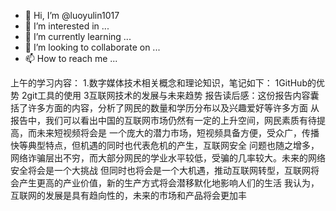 - 👋 Hi, I’m @luoyulin1017
- 👀 I’m interested in ...
- 🌱 I’m currently learning ...
- 💞️ I’m looking to collaborate on ...
- 📫 How to reach me ...

<!---
luoyulin1017/luoyulin1017 is a ✨ special ✨ repository because its `README.md` (this file) appears on your GitHub profile.
You can click the Preview link to take a look at your changes.
--->
上午的学习内容：
1.数字媒体技术相关概念和理论知识，笔记如下：
1GitHub的优势
2git工具的使用
3互联网技术的发展与未来趋势
报告读后感：这份报告内容囊括了许多方面的内容，分析了网民的数量和学历分布以及兴趣爱好等许多方面
从报告中，我们可以看出中国的互联网市场仍然有一定的上升空间，网民素质有待提高，而未来短视频将会是
一个庞大的潜力市场，短视频具备方便，受众广，传播快等典型特点，但机遇的同时也代表危机的产生，互联网安全
问题也随之增多，网络诈骗层出不穷，而大部分网民的学业水平较低，受骗的几率较大。未来的网络安全将会是一个大挑战
但同时也将会是一个大机遇，推动互联网转型，互联网将会产生更高的产业价值，新的生产方式将会潜移默化地影响人们的生活
我认为，互联网的发展是具有趋向性的，未来的市场和产品将会更加丰
